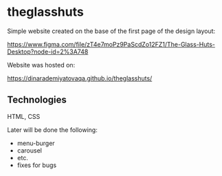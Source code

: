 # theglasshuts

Simple website created on the base of the first page of the design layout:

https://www.figma.com/file/zT4e7moPz9PaScdZo12FZ1/The-Glass-Huts-Desktop?node-id=2%3A748

Website was hosted on:

https://dinarademiyatovaqa.github.io/theglasshuts/

## Technologies

HTML, CSS


Later will be done the following:
- menu-burger
- carousel
- etc.
- fixes for bugs
